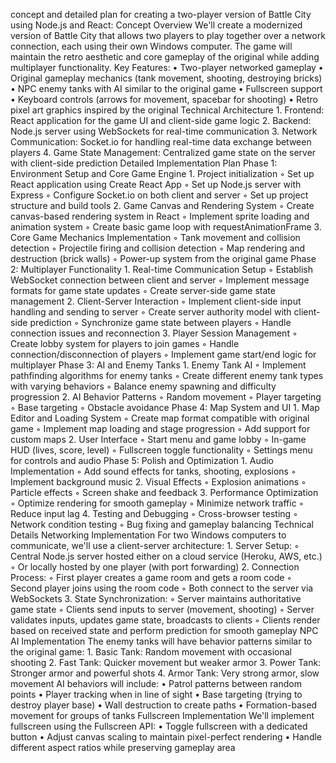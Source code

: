 concept and detailed plan for creating a two-player version of Battle City using Node.js and React:
Concept Overview
We'll create a modernized version of Battle City that allows two players to play together over a network connection, each using their own Windows computer. The game will maintain the retro aesthetic and core gameplay of the original while adding multiplayer functionality.
Key Features:
    • Two-player networked gameplay 
    • Original gameplay mechanics (tank movement, shooting, destroying bricks) 
    • NPC enemy tanks with AI similar to the original game 
    • Fullscreen support 
    • Keyboard controls (arrows for movement, spacebar for shooting) 
    • Retro pixel art graphics inspired by the original 
Technical Architecture
    1. Frontend: React application for the game UI and client-side game logic 
    2. Backend: Node.js server using WebSockets for real-time communication 
    3. Network Communication: Socket.io for handling real-time data exchange between players 
    4. Game State Management: Centralized game state on the server with client-side prediction 
Detailed Implementation Plan
Phase 1: Environment Setup and Core Game Engine
    1. Project initialization 
        ◦ Set up React application using Create React App 
        ◦ Set up Node.js server with Express 
        ◦ Configure Socket.io on both client and server 
        ◦ Set up project structure and build tools 
    2. Game Canvas and Rendering System 
        ◦ Create canvas-based rendering system in React 
        ◦ Implement sprite loading and animation system 
        ◦ Create basic game loop with requestAnimationFrame 
    3. Core Game Mechanics Implementation 
        ◦ Tank movement and collision detection 
        ◦ Projectile firing and collision detection 
        ◦ Map rendering and destruction (brick walls) 
        ◦ Power-up system from the original game 
Phase 2: Multiplayer Functionality
    1. Real-time Communication Setup 
        ◦ Establish WebSocket connection between client and server 
        ◦ Implement message formats for game state updates 
        ◦ Create server-side game state management 
    2. Client-Server Interaction 
        ◦ Implement client-side input handling and sending to server 
        ◦ Create server authority model with client-side prediction 
        ◦ Synchronize game state between players 
        ◦ Handle connection issues and reconnection 
    3. Player Session Management 
        ◦ Create lobby system for players to join games 
        ◦ Handle connection/disconnection of players 
        ◦ Implement game start/end logic for multiplayer 
Phase 3: AI and Enemy Tanks
    1. Enemy Tank AI 
        ◦ Implement pathfinding algorithms for enemy tanks 
        ◦ Create different enemy tank types with varying behaviors 
        ◦ Balance enemy spawning and difficulty progression 
    2. AI Behavior Patterns 
        ◦ Random movement 
        ◦ Player targeting 
        ◦ Base targeting 
        ◦ Obstacle avoidance 
Phase 4: Map System and UI
    1. Map Editor and Loading System 
        ◦ Create map format compatible with original game 
        ◦ Implement map loading and stage progression 
        ◦ Add support for custom maps 
    2. User Interface 
        ◦ Start menu and game lobby 
        ◦ In-game HUD (lives, score, level) 
        ◦ Fullscreen toggle functionality 
        ◦ Settings menu for controls and audio 
Phase 5: Polish and Optimization
    1. Audio Implementation 
        ◦ Add sound effects for tanks, shooting, explosions 
        ◦ Implement background music 
    2. Visual Effects 
        ◦ Explosion animations 
        ◦ Particle effects 
        ◦ Screen shake and feedback 
    3. Performance Optimization 
        ◦ Optimize rendering for smooth gameplay 
        ◦ Minimize network traffic 
        ◦ Reduce input lag 
    4. Testing and Debugging 
        ◦ Cross-browser testing 
        ◦ Network condition testing 
        ◦ Bug fixing and gameplay balancing 
Technical Details
Networking Implementation
For two Windows computers to communicate, we'll use a client-server architecture:
    1. Server Setup: 
        ◦ Central Node.js server hosted either on a cloud service (Heroku, AWS, etc.) 
        ◦ Or locally hosted by one player (with port forwarding) 
    2. Connection Process: 
        ◦ First player creates a game room and gets a room code 
        ◦ Second player joins using the room code 
        ◦ Both connect to the server via WebSockets 
    3. State Synchronization: 
        ◦ Server maintains authoritative game state 
        ◦ Clients send inputs to server (movement, shooting) 
        ◦ Server validates inputs, updates game state, broadcasts to clients 
        ◦ Clients render based on received state and perform prediction for smooth gameplay 
NPC AI Implementation
The enemy tanks will have behavior patterns similar to the original game:
    1. Basic Tank: Random movement with occasional shooting 
    2. Fast Tank: Quicker movement but weaker armor 
    3. Power Tank: Stronger armor and powerful shots 
    4. Armor Tank: Very strong armor, slow movement 
AI behaviors will include:
    • Patrol patterns between random points 
    • Player tracking when in line of sight 
    • Base targeting (trying to destroy player base) 
    • Wall destruction to create paths 
    • Formation-based movement for groups of tanks 
Fullscreen Implementation
We'll implement fullscreen using the Fullscreen API:
    • Toggle fullscreen with a dedicated button 
    • Adjust canvas scaling to maintain pixel-perfect rendering 
    • Handle different aspect ratios while preserving gameplay area
